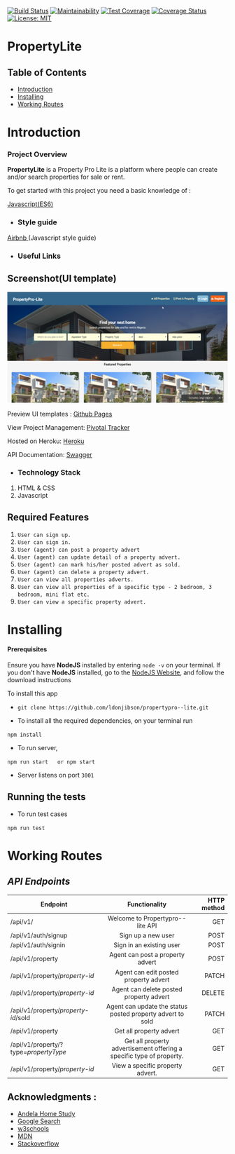 [![Build Status](https://travis-ci.com/ldonjibson/propertypro--lite.svg?branch=develop)](https://travis-ci.com/ldonjibson/propertypro--lite) [![Maintainability](https://api.codeclimate.com/v1/badges/f355611c0abcaf01dab2/maintainability)](https://codeclimate.com/github/ldonjibson/propertypro--lite/maintainability) [![Test Coverage](https://api.codeclimate.com/v1/badges/f355611c0abcaf01dab2/test_coverage)](https://codeclimate.com/github/ldonjibson/propertypro--lite/test_coverage) [![Coverage Status](https://coveralls.io/repos/github/ldonjibson/propertypro--lite/badge.svg?branch=develop)](https://coveralls.io/github/ldonjibson/propertypro--lite?branch=develop) [![License: MIT](https://img.shields.io/badge/License-MIT-green.svg)](https://opensource.org/licenses/MIT)

# PropertyLite

## Table of Contents

 - [Introduction](#introduction)
 - [Installing](#installing)
 - [Working Routes](#working-routes)

 # Introduction

### Project Overview

**PropertyLite** is a 
Property Pro Lite is a platform where people can create and/or search properties for sale or rent.

To get started with this project you need a basic knowledge of :


[Javascript(ES6)](https://es6.io/)

- ### __Style guide__

[Airbnb ](https://github.com/airbnb/javascript)(Javascript style guide)

- ### Useful Links
## Screenshot(UI template)
![alt](./homepage.png)

Preview UI templates : [Github Pages](https://ldonjibson.github.io/propertypro--lite/)

View Project Management: [Pivotal Tracker](https://www.pivotaltracker.com/n/projects/2355063)

Hosted on Heroku: [Heroku](https://propertypro--lite.herokuapp.com/api/v1)

API Documentation: [Swagger](https://propertypro--lite.herokuapp.com/swagger)

- ### Technology Stack
1. HTML & CSS
2. Javascript

## Required Features

1. `User can sign up.`
2. `User can sign in.`
3. `User (agent) can post a property advert`
4. `User (agent) can update detail of a property advert.`
5. `User (agent) can mark his/her posted advert as sold.`
6. `User (agent) can delete a property advert.`
7. `User can view all properties adverts.`
8. `User can view all properties of a specific type - 2 bedroom, 3 bedroom, mini flat etc.`
9. `User can view a specific property advert.`

# Installing

#### Prerequisites

Ensure you have **NodeJS** installed by entering `node -v` on your terminal.
If you don't have **NodeJS** installed, go to the [NodeJS Website](http://nodejs.org),  and follow the download instructions

To install this app

- `
git clone https://github.com/ldonjibson/propertypro--lite.git
`

- To  install all the required dependencies, on your terminal run

`npm install` 

- To run server,

`npm run start   or npm start`

- Server listens on port `3001`

## Running the tests

- To run test cases

`
npm run test
`
# Working Routes

 ## *API Endpoints*
|Endpoint                                           | Functionality                     |HTTP method 
|---------------------------------------------------|:-----------------------------------:|-------------:
|/api/v1/                                |Welcome to Propertypro--lite API        |GET
|/api/v1/auth/signup                               |Sign up a new user         |POST
|/api/v1/auth/signin                               |Sign in an existing user        |POST 
|/api/v1/property                               |Agent can post a property advert        |POST 
|/api/v1/property/*property-id*                    |Agent can edit posted property advert |PATCH
|/api/v1/property/*property-id*                    |Agent can delete posted property advert |DELETE
|/api/v1/property/*property-id*/sold                    |Agent can update the status posted property advert to sold |PATCH
|/api/v1/property                    |Get all  property advert |GET
|/api/v1/property/?type=*propertyType*                    |Get all property advertisement offering a specific type of property. |GET
|/api/v1/property/*property-id*                    |View a specific property advert. |GET

## Acknowledgments :

- [Andela Home Study](https://homestudy.andela.com/)
- [Google Search](https://google.com)
- [w3schools](https://www.w3schools.com/)
- [MDN](https://developer.mozilla.org/en-US/)
- [Stackoverflow](stackoverflow.com)
